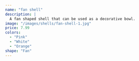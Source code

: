 ```yaml
---
name: "fan shell"
description: |
  A fan shaped shell that can be used as a decorative bowl.
image: "/images/shells/fan-shell-1.jpg"
price: 7.99
colors:
  - "Pink"
  - "White"
  - "Orange"
shape: "Fan"
---
```

